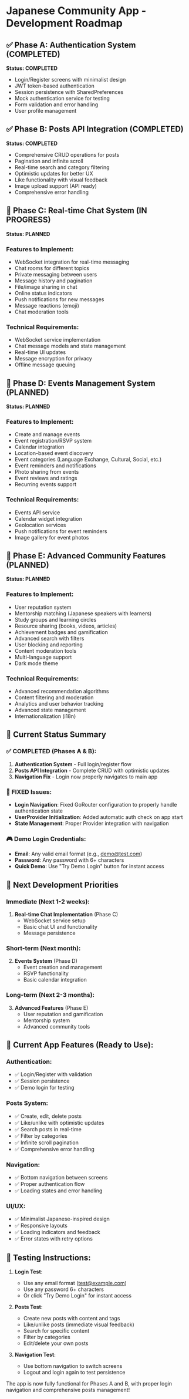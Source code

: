 # Japanese Community App - Development Roadmap

## ✅ Phase A: Authentication System (COMPLETED)
**Status: COMPLETED**
- Login/Register screens with minimalist design
- JWT token-based authentication
- Session persistence with SharedPreferences
- Mock authentication service for testing
- Form validation and error handling
- User profile management

## ✅ Phase B: Posts API Integration (COMPLETED)
**Status: COMPLETED**
- Comprehensive CRUD operations for posts
- Pagination and infinite scroll
- Real-time search and category filtering
- Optimistic updates for better UX
- Like functionality with visual feedback
- Image upload support (API ready)
- Comprehensive error handling

## 🚧 Phase C: Real-time Chat System (IN PROGRESS)
**Status: PLANNED**
### Features to Implement:
- WebSocket integration for real-time messaging
- Chat rooms for different topics
- Private messaging between users
- Message history and pagination
- File/image sharing in chat
- Online status indicators
- Push notifications for new messages
- Message reactions (emoji)
- Chat moderation tools

### Technical Requirements:
- WebSocket service implementation
- Chat message models and state management
- Real-time UI updates
- Message encryption for privacy
- Offline message queuing

## 📅 Phase D: Events Management System (PLANNED)
**Status: PLANNED**
### Features to Implement:
- Create and manage events
- Event registration/RSVP system
- Calendar integration
- Location-based event discovery
- Event categories (Language Exchange, Cultural, Social, etc.)
- Event reminders and notifications
- Photo sharing from events
- Event reviews and ratings
- Recurring events support

### Technical Requirements:
- Events API service
- Calendar widget integration
- Geolocation services
- Push notifications for event reminders
- Image gallery for event photos

## 🎯 Phase E: Advanced Community Features (PLANNED)
**Status: PLANNED**
### Features to Implement:
- User reputation system
- Mentorship matching (Japanese speakers with learners)
- Study groups and learning circles
- Resource sharing (books, videos, articles)
- Achievement badges and gamification
- Advanced search with filters
- User blocking and reporting
- Content moderation tools
- Multi-language support
- Dark mode theme

### Technical Requirements:
- Advanced recommendation algorithms
- Content filtering and moderation
- Analytics and user behavior tracking
- Advanced state management
- Internationalization (i18n)

## 🔧 Current Status Summary

### ✅ COMPLETED (Phases A & B):
1. **Authentication System** - Full login/register flow
2. **Posts API Integration** - Complete CRUD with optimistic updates
3. **Navigation Fix** - Login now properly navigates to main app

### 🐛 FIXED Issues:
- **Login Navigation**: Fixed GoRouter configuration to properly handle authentication state
- **UserProvider Initialization**: Added automatic auth check on app start
- **State Management**: Proper Provider integration with navigation

### 🎮 Demo Login Credentials:
- **Email**: Any valid email format (e.g., demo@test.com)
- **Password**: Any password with 6+ characters
- **Quick Demo**: Use "Try Demo Login" button for instant access

## 🚀 Next Development Priorities

### Immediate (Next 1-2 weeks):
1. **Real-time Chat Implementation** (Phase C)
   - WebSocket service setup
   - Basic chat UI and functionality
   - Message persistence

### Short-term (Next month):
2. **Events System** (Phase D)
   - Event creation and management
   - RSVP functionality
   - Basic calendar integration

### Long-term (Next 2-3 months):
3. **Advanced Features** (Phase E)
   - User reputation and gamification
   - Mentorship system
   - Advanced community tools

## 📱 Current App Features (Ready to Use):

### Authentication:
- ✅ Login/Register with validation
- ✅ Session persistence
- ✅ Demo login for testing

### Posts System:
- ✅ Create, edit, delete posts
- ✅ Like/unlike with optimistic updates
- ✅ Search posts in real-time
- ✅ Filter by categories
- ✅ Infinite scroll pagination
- ✅ Comprehensive error handling

### Navigation:
- ✅ Bottom navigation between screens
- ✅ Proper authentication flow
- ✅ Loading states and error handling

### UI/UX:
- ✅ Minimalist Japanese-inspired design
- ✅ Responsive layouts
- ✅ Loading indicators and feedback
- ✅ Error states with retry options

## 🧪 Testing Instructions:

1. **Login Test**:
   - Use any email format (test@example.com)
   - Use any password 6+ characters
   - Or click "Try Demo Login" for instant access

2. **Posts Test**:
   - Create new posts with content and tags
   - Like/unlike posts (immediate visual feedback)
   - Search for specific content
   - Filter by categories
   - Edit/delete your own posts

3. **Navigation Test**:
   - Use bottom navigation to switch screens
   - Logout and login again to test persistence

The app is now fully functional for Phases A and B, with proper login navigation and comprehensive posts management!